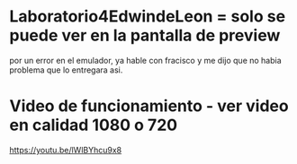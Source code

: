 # Laboratorio4EdwindeLeon = solo se puede ver en la pantalla de preview 
por un error en el emulador, ya hable con fracisco y me dijo que no habia 
problema que lo entregara asi.
# Video de funcionamiento - ver video en calidad 1080 o 720
https://youtu.be/lWlBYhcu9x8
